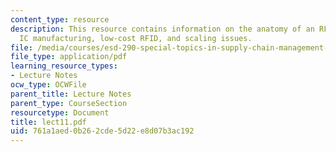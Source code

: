 ```yaml
---
content_type: resource
description: This resource contains information on the anatomy of an RF tag, the system,
  IC manufacturing, low-cost RFID, and scaling issues.
file: /media/courses/esd-290-special-topics-in-supply-chain-management-spring-2005/761a1aed0b262cde5d22e8d07b3ac192_lect11.pdf
file_type: application/pdf
learning_resource_types:
- Lecture Notes
ocw_type: OCWFile
parent_title: Lecture Notes
parent_type: CourseSection
resourcetype: Document
title: lect11.pdf
uid: 761a1aed-0b26-2cde-5d22-e8d07b3ac192
---
```

